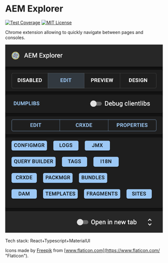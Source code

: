 # AEM Explorer

[![Test Coverage](https://api.codeclimate.com/v1/badges/36ef9364544cb01b2048/test_coverage)](https://codeclimate.com/github/zamozniewicz/aem-explorer/test_coverage)
[![MIT License](https://img.shields.io/badge/License-MIT-blue.svg)](LICENSE)

Chrome extension allowing to quickly navigate between pages and consoles.

![AEM Explorer](/aem-explorer.png)

Tech stack: React+Typescript+MaterialUI

Icons made by [Freepik](https://www.freepik.com "Freepik") from [www.flaticon.com](https://www.flaticon.com/ "Flaticon").
